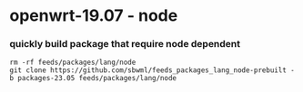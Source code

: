 # openwrt-19.07 - node

### quickly build package that require node dependent

```shell
rm -rf feeds/packages/lang/node
git clone https://github.com/sbwml/feeds_packages_lang_node-prebuilt -b packages-23.05 feeds/packages/lang/node
```
